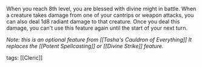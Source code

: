When you reach 8th level, you are blessed with divine might in battle. When a creature takes damage from one of your cantrips or weapon attacks, you can also deal 1d8 radiant damage to that creature. Once you deal this damage, you can't use this feature again until the start of your next turn.

*Note: this is an optional feature from [[Tasha's Cauldron of Everything]]*
*It replaces the [[Potent Spellcasting]] or [[Divine Strike]] feature.*

tags: [[Cleric]]